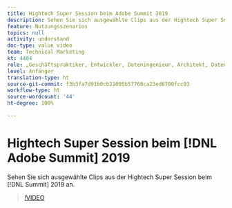 ```yaml
---
title: Hightech Super Session beim Adobe Summit 2019
description: Sehen Sie sich ausgewählte Clips aus der Hightech Super Session beim Summit 2019 an
feature: Nutzungsszenarios
topics: null
activity: understand
doc-type: value video
team: Technical Marketing
kt: 4404
role: „Geschäftspraktiker, Entwickler, Dateningenieur, Architekt, Datenarchitekt, Administrator, Leiter“
level: Anfänger
translation-type: ht
source-git-commit: f3b3fa7d91b0cb21005b57768ca23ed6700fcc03
workflow-type: ht
source-wordcount: '44'
ht-degree: 100%

---
```



# Hightech Super Session beim [!DNL Adobe Summit] 2019

Sehen Sie sich ausgewählte Clips aus der Hightech Super Session beim [!DNL Summit] 2019 an.

>[!VIDEO](https://video.tv.adobe.com/v/30548/?quality=12)
